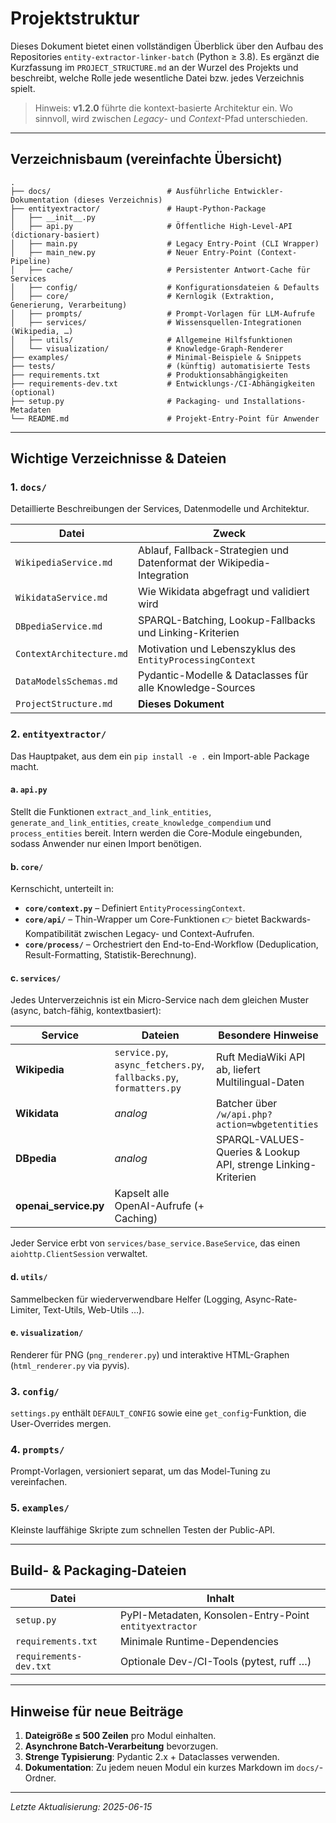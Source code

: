 # Projektstruktur

Dieses Dokument bietet einen vollständigen Überblick über den Aufbau des Repositories `entity-extractor-linker-batch` (Python ≥ 3.8).  Es ergänzt die Kurzfassung im `PROJECT_STRUCTURE.md` an der Wurzel des Projekts und beschreibt, welche Rolle jede wesentliche Datei bzw. jedes Verzeichnis spielt.

> Hinweis: **v1.2.0** führte die kontext-basierte Architektur ein. Wo sinnvoll, wird zwischen _Legacy_- und _Context_-Pfad unterschieden.

---

## Verzeichnisbaum (vereinfachte Übersicht)

```plaintext
.
├── docs/                          # Ausführliche Entwickler-Dokumentation (dieses Verzeichnis)
├── entityextractor/               # Haupt-Python-Package
│   ├── __init__.py
│   ├── api.py                     # Öffentliche High-Level-API (dictionary-basiert)
│   ├── main.py                    # Legacy Entry-Point (CLI Wrapper)
│   ├── main_new.py                # Neuer Entry-Point (Context-Pipeline)
│   ├── cache/                     # Persistenter Antwort-Cache für Services
│   ├── config/                    # Konfigurationsdateien & Defaults
│   ├── core/                      # Kernlogik (Extraktion, Generierung, Verarbeitung)
│   ├── prompts/                   # Prompt-Vorlagen für LLM-Aufrufe
│   ├── services/                  # Wissensquellen-Integrationen (Wikipedia, …)
│   ├── utils/                     # Allgemeine Hilfsfunktionen
│   └── visualization/             # Knowledge-Graph-Renderer
├── examples/                      # Minimal-Beispiele & Snippets
├── tests/                         # (künftig) automatisierte Tests
├── requirements.txt               # Produktionsabhängigkeiten
├── requirements-dev.txt           # Entwicklungs-/CI-Abhängigkeiten (optional)
├── setup.py                       # Packaging- und Installations-Metadaten
└── README.md                      # Projekt-Entry-Point für Anwender
```

---

## Wichtige Verzeichnisse & Dateien

### 1. `docs/`
Detaillierte Beschreibungen der Services, Datenmodelle und Architektur.

| Datei | Zweck |
|-------|-------|
| `WikipediaService.md` | Ablauf, Fallback-Strategien und Datenformat der Wikipedia-Integration |
| `WikidataService.md` | Wie Wikidata abgefragt und validiert wird |
| `DBpediaService.md` | SPARQL-Batching, Lookup-Fallbacks und Linking-Kriterien |
| `ContextArchitecture.md` | Motivation und Lebenszyklus des `EntityProcessingContext` |
| `DataModelsSchemas.md` | Pydantic-Modelle & Dataclasses für alle Knowledge-Sources |
| `ProjectStructure.md` | **Dieses Dokument** |

### 2. `entityextractor/`
Das Hauptpaket, aus dem ein `pip install -e .` ein Import-able Package macht.

#### a. `api.py`
Stellt die Funktionen `extract_and_link_entities`, `generate_and_link_entities`, `create_knowledge_compendium` und `process_entities` bereit. Intern werden die Core-Module eingebunden, sodass Anwender nur einen Import benötigen.

#### b. `core/`
Kernschicht, unterteilt in:

* **`core/context.py`** – Definiert `EntityProcessingContext`.
* **`core/api/`** – Thin-Wrapper um Core-Funktionen 👉 bietet Backwards-Kompatibilität zwischen Legacy- und Context-Aufrufen.
* **`core/process/`** – Orchestriert den End-to-End-Workflow (Deduplication, Result-Formatting, Statistik-Berechnung).

#### c. `services/`
Jedes Unterverzeichnis ist ein Micro-Service nach dem gleichen Muster (async, batch-fähig, kontextbasiert):

| Service | Dateien | Besondere Hinweise |
|---------|---------|--------------------|
| **Wikipedia** | `service.py`, `async_fetchers.py`, `fallbacks.py`, `formatters.py` | Ruft MediaWiki API ab, liefert Multilingual-Daten |
| **Wikidata**  | *analog* | Batcher über `/w/api.php?action=wbgetentities` |
| **DBpedia**   | *analog* | SPARQL-VALUES-Queries & Lookup API, strenge Linking-Kriterien |
| **openai_service.py** | Kapselt alle OpenAI-Aufrufe (+ Caching) |

Jeder Service erbt von `services/base_service.BaseService`, das einen `aiohttp.ClientSession` verwaltet.

#### d. `utils/`
Sammelbecken für wiederverwendbare Helfer (Logging, Async-Rate-Limiter, Text-Utils, Web-Utils …).

#### e. `visualization/`
Renderer für PNG (`png_renderer.py`) und interaktive HTML-Graphen (`html_renderer.py` via pyvis).

### 3. `config/`
`settings.py` enthält `DEFAULT_CONFIG` sowie eine `get_config`-Funktion, die User-Overrides mergen.

### 4. `prompts/`
Prompt-Vorlagen, versioniert separat, um das Model-Tuning zu vereinfachen.

### 5. `examples/`
Kleinste lauffähige Skripte zum schnellen Testen der Public-API.

---

## Build- & Packaging-Dateien

| Datei | Inhalt |
|-------|--------|
| `setup.py` | PyPI-Metadaten, Konsolen-Entry-Point `entityextractor` |
| `requirements.txt` | Minimale Runtime-Dependencies |
| `requirements-dev.txt` | Optionale Dev-/CI-Tools (pytest, ruff …) |

---

## Hinweise für neue Beiträge

1. **Dateigröße ≤ 500 Zeilen** pro Modul einhalten.  
2. **Asynchrone Batch-Verarbeitung** bevorzugen.  
3. **Strenge Typisierung**: Pydantic 2.x + Dataclasses verwenden.  
4. **Dokumentation**: Zu jedem neuen Modul ein kurzes Markdown im `docs/`-Ordner.

---

*Letzte Aktualisierung: 2025-06-15*
